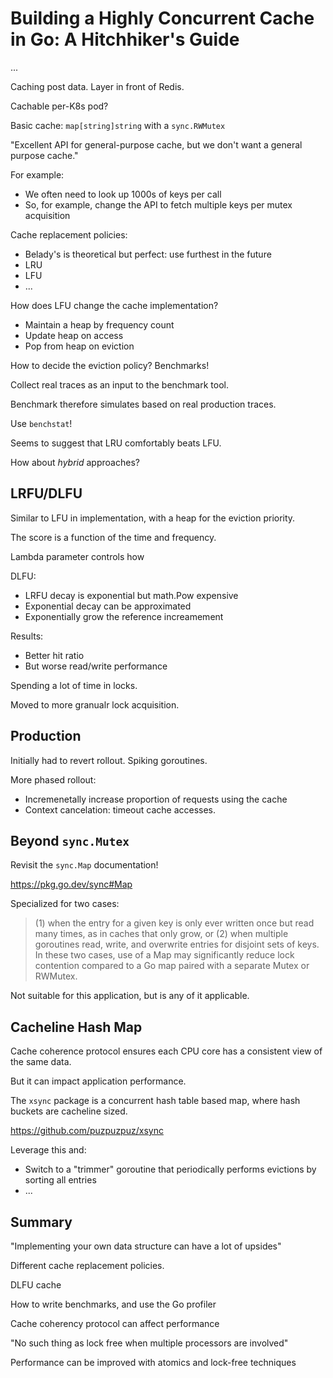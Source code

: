 # Building a Highly Concurrent Cache in Go: A Hitchhiker's Guide

...

Caching post data. Layer in front of Redis.

Cachable per-K8s pod?

Basic cache: `map[string]string` with a `sync.RWMutex`

"Excellent API for general-purpose cache, but we don't want a general purpose
cache."

For example:

* We often need to look up 1000s of keys per call
* So, for example, change the API to fetch multiple keys per mutex acquisition

Cache replacement policies:

* Belady's is theoretical but perfect: use furthest in the future
* LRU
* LFU
* ...

How does LFU change the cache implementation?

* Maintain a heap by frequency count
* Update heap on access
* Pop from heap on eviction

How to decide the eviction policy? Benchmarks!

Collect real traces as an input to the benchmark tool.

Benchmark therefore simulates based on real production traces.

Use `benchstat`!

Seems to suggest that LRU comfortably beats LFU.

How about _hybrid_ approaches?

## LRFU/DLFU

Similar to LFU in implementation, with a heap for the eviction priority.

The score is a function of the time and frequency.

Lambda parameter controls how

DLFU:

* LRFU decay is exponential but math.Pow expensive
* Exponential decay can be approximated
* Exponentially grow the reference increamement

Results:

* Better hit ratio
* But worse read/write performance

Spending a lot of time in locks.

Moved to more granualr lock acquisition.

## Production

Initially had to revert rollout. Spiking goroutines.

More phased rollout:

* Incremenetally increase proportion of requests using the cache
* Context cancelation: timeout cache accesses.

## Beyond `sync.Mutex`

Revisit the `sync.Map` documentation!

https://pkg.go.dev/sync#Map

Specialized for two cases:

> (1) when the entry for a given key is only ever written once but read many
> times, as in caches that only grow, or (2) when multiple goroutines read,
> write, and overwrite entries for disjoint sets of keys. In these two cases,
> use of a Map may significantly reduce lock contention compared to a Go map
> paired with a separate Mutex or RWMutex.

Not suitable for this application, but is any of it applicable.

## Cacheline Hash Map

Cache coherence protocol ensures each CPU core has a consistent view of the
same data.

But it can impact application performance.

The `xsync` package is a concurrent hash table based map, where hash buckets
are cacheline sized.

https://github.com/puzpuzpuz/xsync

Leverage this and:

* Switch to a "trimmer" goroutine that periodically performs evictions by
  sorting all entries
* ...

## Summary

"Implementing your own data structure can have a lot of upsides"

Different cache replacement policies.

DLFU cache

How to write benchmarks, and use the Go profiler

Cache coherency protocol can affect performance

"No such thing as lock free when multiple processors are involved"

Performance can be improved with atomics and lock-free techniques
